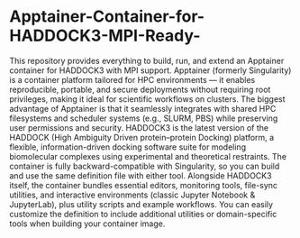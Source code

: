 # Apptainer-Container-for-HADDOCK3-MPI-Ready-
This repository provides everything to build, run, and extend an Apptainer container for HADDOCK3 with MPI support. Apptainer (formerly Singularity) is a container platform tailored for HPC environments — it enables reproducible, portable, and secure deployments without requiring root privileges, making it ideal for scientific workflows on clusters. The biggest advantage of Apptainer is that it seamlessly integrates with shared HPC filesystems and scheduler systems (e.g., SLURM, PBS) while preserving user permissions and security. HADDOCK3 is the latest version of the HADDOCK (High Ambiguity Driven protein–protein Docking) platform, a flexible, information-driven docking software suite for modeling biomolecular complexes using experimental and theoretical restraints. The container is fully backward-compatible with Singularity, so you can build and use the same definition file with either tool. Alongside HADDOCK3 itself, the container bundles essential editors, monitoring tools, file-sync utilities, and interactive environments (classic Jupyter Notebook & JupyterLab), plus utility scripts and example workflows. You can easily customize the definition to include additional utilities or domain-specific tools when building your container image.


